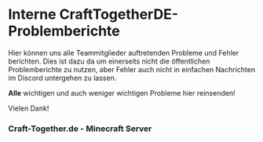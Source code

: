 # Interne CraftTogetherDE-Problemberichte

Hier können uns alle Teammitglieder auftretenden Probleme und Fehler berichten.
Dies ist dazu da um einerseits nicht die öffentlichen Problemberichte zu nutzen,
aber Fehler auch nicht in einfachen Nachrichten im Discord untergehen zu lassen.

**Alle** wichtigen und auch weniger wichtigen Probleme hier reinsenden!


Vielen Dank!


### Craft-Together.de - Minecraft Server
